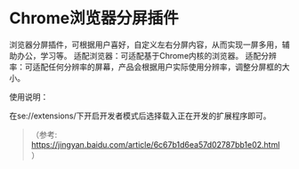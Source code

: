 # Chrome浏览器分屏插件

浏览器分屏插件，可根据用户喜好，自定义左右分屏内容，从而实现一屏多用，辅助办公，学习等。 适配浏览器：可适配基于Chrome内核的浏览器。 适配分辨率：可适配任何分辨率的屏幕，产品会根据用户实际使用分辨率，调整分屏框的大小。 

使用说明：

在se://extensions/下开启开发者模式后选择载入正在开发的扩展程序即可。

>（参考: https://jingyan.baidu.com/article/6c67b1d6ea57d02787bb1e02.html ）
